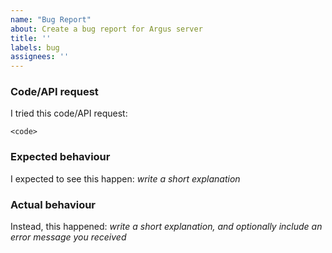 ```yaml
---
name: "Bug Report"
about: Create a bug report for Argus server
title: ''
labels: bug
assignees: ''
---
```

<!--
  Thank you for filing a bug report! 🐛 Please provide a short summary of the
  bug, along with any information you feel relevant to replicating it.
-->

### Code/API request

I tried this code/API request:

```
<code>
```

### Expected behaviour

I expected to see this happen: *write a short explanation*

### Actual behaviour

Instead, this happened: *write a short explanation, and optionally include an
error message you received*
